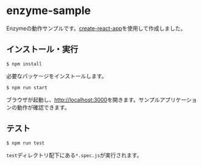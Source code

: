 # enzyme-sample
Enzymeの動作サンプルです。[create-react-app](https://github.com/facebookincubator/create-react-app)を使用して作成しました。

## インストール・実行
```
$ npm install
```
必要なパッケージをインストールします。

```
$ npm run start
```
ブラウザが起動し、[http://localhost:3000](http://localhost:3000)を開きます。サンプルアプリケーションの動作が確認できます。

## テスト
```
$ npm run test
```
`test`ディレクトリ配下にある`*.spec.js`が実行されます。
